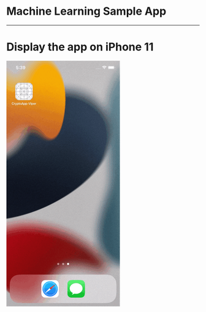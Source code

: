 # Machine Learning Sample App

---

# Display the app on iPhone 11

![](https://github.com/hasanuysaal/CryptoApp-Viper/blob/main/Gifs/iPhone11.gif)

